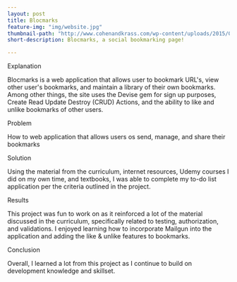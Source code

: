 ```yaml
---
layout: post
title: Blocmarks
feature-img: "img/website.jpg"
thumbnail-path: "http://www.cohenandkrass.com/wp-content/uploads/2015/02/36819_01_eff_urges_websites_to_use_hsts_protocol_to_be_more_secure.jpg"
short-description: Blocmarks, a social bookmarking page!

---
```

Explanation

Blocmarks is a web application that allows user to bookmark URL's, view other user's bookmarks, and maintain
a library of their own bookmarks. Among other things, the site uses the Devise gem for sign up purposes, Create Read
Update Destroy (CRUD) Actions, and the ability to like and unlike bookmarks of other users.

Problem

How to web application that allows users os send, manage, and share their bookmarks

Solution

Using the material from the curriculum, internet resources, Udemy courses I did on my own time, and textbooks, I was able to complete my to-do list application per the criteria outlined in the project.

Results

This project was fun to work on as it reinforced a lot of the material discussed in the curriculum, specifically related to testing, authorization, and validations. I enjoyed learning how to incorporate Mailgun into the application and adding the like & unlike features to bookmarks.

Conclusion

Overall, I learned a lot from this project as I continue to build on development knowledge and skillset. 
